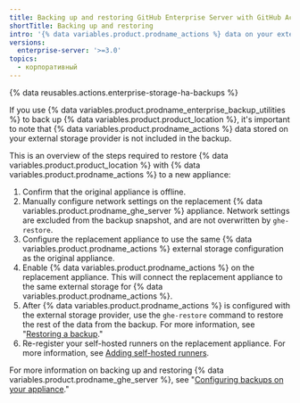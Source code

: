 ```yaml
---
title: Backing up and restoring GitHub Enterprise Server with GitHub Actions enabled
shortTitle: Backing up and restoring
intro: '{% data variables.product.prodname_actions %} data on your external storage provider is not included in regular {% data variables.product.prodname_ghe_server %} backups, and must be backed up separately.'
versions:
  enterprise-server: '>=3.0'
topics:
  - корпоративный
---
```


{% data reusables.actions.enterprise-storage-ha-backups %}

If you use {% data variables.product.prodname_enterprise_backup_utilities %} to back up {% data variables.product.product_location %}, it's important to note that {% data variables.product.prodname_actions %} data stored on your external storage provider is not included in the backup.

This is an overview of the steps required to restore {% data variables.product.product_location %} with {% data variables.product.prodname_actions %} to a new appliance:

1. Confirm that the original appliance is offline.
1. Manually configure network settings on the replacement {% data variables.product.prodname_ghe_server %} appliance. Network settings are excluded from the backup snapshot, and are not overwritten by `ghe-restore`.
1. Configure the replacement appliance to use the same {% data variables.product.prodname_actions %} external storage configuration as the original appliance.
1. Enable {% data variables.product.prodname_actions %} on the replacement appliance. This will connect the replacement appliance to the same  external storage for {% data variables.product.prodname_actions %}.
1. After {% data variables.product.prodname_actions %} is configured with the external storage provider, use the `ghe-restore` command to restore the rest of the data from the backup. For more information, see "[Restoring a backup](/admin/configuration/configuring-backups-on-your-appliance#restoring-a-backup)."
1. Re-register your self-hosted runners on the replacement appliance. For more information, see [Adding self-hosted runners](/actions/hosting-your-own-runners/adding-self-hosted-runners).

For more information on backing up and restoring {% data variables.product.prodname_ghe_server %}, see "[Configuring backups on your appliance](/admin/configuration/configuring-backups-on-your-appliance)."
